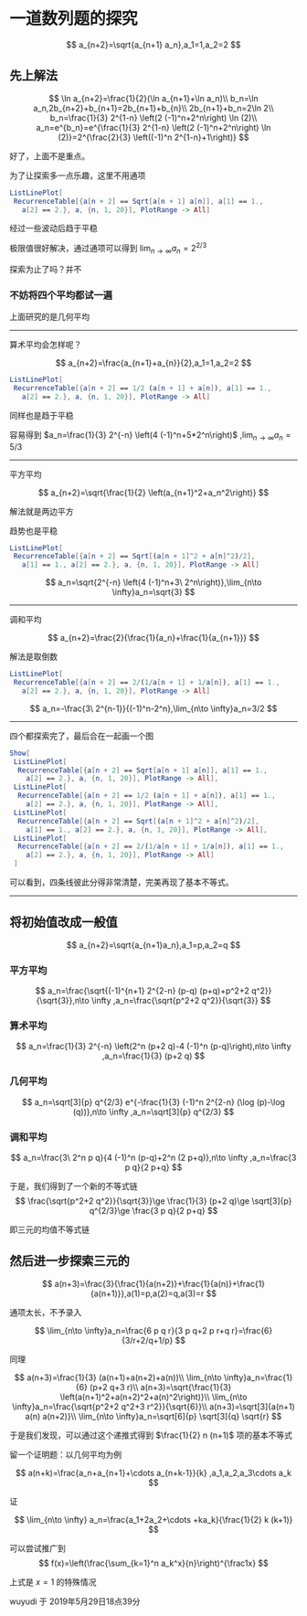 # 一道数列题的探究

$$
a_{n+2}=\sqrt{a_{n+1} a_n},a_1=1,a_2=2
$$

## 先上解法

$$
\ln a_{n+2}=\frac{1}{2}(\ln a_{n+1}+\ln a_n)\\
b_n=\ln a_n,2b_{n+2}+b_{n+1}=2b_{n+1}+b_{n}\\
2b_{n+1}+b_n=2\ln 2\\
b_n=\frac{1}{3} 2^{1-n} \left(2 (-1)^n+2^n\right) \ln (2)\\
a_n=e^{b_n}=e^{\frac{1}{3} 2^{1-n} \left(2 (-1)^n+2^n\right) \ln (2)}=2^{\frac{2}{3} \left((-1)^n 2^{1-n}+1\right)}
$$

好了，上面不是重点。

为了让探索多一点乐趣，这里不用通项

```Mathematica
ListLinePlot[
 RecurrenceTable[{a[n + 2] == Sqrt[a[n + 1] a[n]], a[1] == 1.,
   a[2] == 2.}, a, {n, 1, 20}], PlotRange -> All]
```

经过一些波动后趋于平稳

极限值很好解决，通过通项可以得到 $\lim_{n\to \infty}a_n=2^{2/3}$

探索为止了吗？并不

### 不妨将四个平均都试一遍

上面研究的是几何平均

---

算术平均会怎样呢？

$$
a_{n+2}=\frac{a_{n+1}+a_{n}}{2},a_1=1,a_2=2
$$

```Mathematica
ListLinePlot[
 RecurrenceTable[{a[n + 2] == 1/2 (a[n + 1] + a[n]), a[1] == 1.,
   a[2] == 2.}, a, {n, 1, 20}], PlotRange -> All]
```

同样也是趋于平稳

容易得到 $a_n=\frac{1}{3} 2^{-n} \left(4 (-1)^n+5*2^n\right)$ ,$\lim_{n\to \infty}a_n=5/3$

---

平方平均

$$
a_{n+2}=\sqrt{\frac{1}{2} \left(a_{n+1}^2+a_n^2\right)}
$$

解法就是两边平方

趋势也是平稳

```Mathematica
ListLinePlot[
 RecurrenceTable[{a[n + 2] == Sqrt[(a[n + 1]^2 + a[n]^2)/2],
   a[1] == 1., a[2] == 2.}, a, {n, 1, 20}], PlotRange -> All]
```

$$
a_n=\sqrt{2^{-n} \left(4 (-1)^n+3\ 2^n\right)},\lim_{n\to \infty}a_n=\sqrt{3}
$$

---

调和平均

$$
a_{n+2}=\frac{2}{\frac{1}{a_n}+\frac{1}{a_{n+1}}}
$$

解法是取倒数

```Mathematica
ListLinePlot[
 RecurrenceTable[{a[n + 2] == 2/(1/a[n + 1] + 1/a[n]), a[1] == 1.,
   a[2] == 2.}, a, {n, 1, 20}], PlotRange -> All]
```

$$
a_n=-\frac{3\ 2^{n-1}}{(-1)^n-2^n},\lim_{n\to \infty}a_n=3/2
$$

---

四个都探索完了，最后合在一起画一个图

```Mathematica
Show[
 ListLinePlot[
  RecurrenceTable[{a[n + 2] == Sqrt[a[n + 1] a[n]], a[1] == 1.,
    a[2] == 2.}, a, {n, 1, 20}], PlotRange -> All],
 ListLinePlot[
  RecurrenceTable[{a[n + 2] == 1/2 (a[n + 1] + a[n]), a[1] == 1.,
    a[2] == 2.}, a, {n, 1, 20}], PlotRange -> All],
 ListLinePlot[
  RecurrenceTable[{a[n + 2] == Sqrt[(a[n + 1]^2 + a[n]^2)/2],
    a[1] == 1., a[2] == 2.}, a, {n, 1, 20}], PlotRange -> All],
 ListLinePlot[
  RecurrenceTable[{a[n + 2] == 2/(1/a[n + 1] + 1/a[n]), a[1] == 1.,
    a[2] == 2.}, a, {n, 1, 20}], PlotRange -> All]
 ]
```

可以看到，四条线彼此分得非常清楚，完美再现了基本不等式。

---

## 将初始值改成一般值

$$
a_{n+2}=\sqrt{a_{n+1}a_n},a_1=p,a_2=q
$$

### 平方平均

$$
a_n=\frac{\sqrt{(-1)^{n+1} 2^{2-n} (p-q) (p+q)+p^2+2 q^2}}{\sqrt{3}},n\to \infty ,a_n=\frac{\sqrt{p^2+2 q^2}}{\sqrt{3}}
$$

### 算术平均

$$
a_n=\frac{1}{3} 2^{-n} \left(2^n (p+2 q)-4 (-1)^n (p-q)\right),n\to \infty ,a_n=\frac{1}{3} (p+2 q)
$$

### 几何平均

$$
a_n=\sqrt[3]{p} q^{2/3} e^{-\frac{1}{3} (-1)^n 2^{2-n} (\log (p)-\log (q))},n\to \infty ,a_n=\sqrt[3]{p} q^{2/3}
$$

### 调和平均

$$
a_n=\frac{3\ 2^n p q}{4 (-1)^n (p-q)+2^n (2 p+q)},n\to \infty ,a_n=\frac{3 p q}{2 p+q}
$$

于是，我们得到了一个新的不等式链
$$
\frac{\sqrt{p^2+2 q^2}}{\sqrt{3}}\ge \frac{1}{3} (p+2 q)\ge \sqrt[3]{p} q^{2/3}\ge \frac{3 p q}{2 p+q}
$$

即三元的均值不等式链

## 然后进一步探索三元的

$$
a(n+3)=\frac{3}{\frac{1}{a(n+2)}+\frac{1}{a(n)}+\frac{1}{a(n+1)}},a(1)=p,a(2)=q,a(3)=r
$$

通项太长，不予录入

$$
\lim_{n\to \infty}a_n=\frac{6 p q r}{3 p q+2 p r+q r}=\frac{6}{3/r+2/q+1/p}
$$

同理

$$
a(n+3)=\frac{1}{3} (a(n+1)+a(n+2)+a(n))\\
\lim_{n\to \infty}a_n=\frac{1}{6} (p+2 q+3 r)\\
a(n+3)=\sqrt{\frac{1}{3} \left(a(n+1)^2+a(n+2)^2+a(n)^2\right)}\\
\lim_{n\to \infty}a_n=\frac{\sqrt{p^2+2 q^2+3 r^2}}{\sqrt{6}}\\
a(n+3)=\sqrt[3]{a(n+1) a(n) a(n+2)}\\
\lim_{n\to \infty}a_n=\sqrt[6]{p} \sqrt[3]{q} \sqrt{r}
$$

于是我们发现，可以通过这个递推式得到 $\frac{1}{2} n (n+1)$ 项的基本不等式

留一个证明题：以几何平均为例

$$
a(n+k)=\frac{a_n+a_{n+1}+\cdots a_{n+k-1}}{k}
,a_1,a_2,a_3\cdots a_k
$$

证

$$
\lim_{n\to \infty} a_n=\frac{a_1+2a_2+\cdots +ka_k}{\frac{1}{2} k (k+1)}
$$

可以尝试推广到
$$
f(x)=\left(\frac{\sum_{k=1}^n a_k^x}{n}\right)^{\frac1x}
$$

上式是 $x=1$ 的特殊情况

wuyudi 于 2019年5月29日18点39分